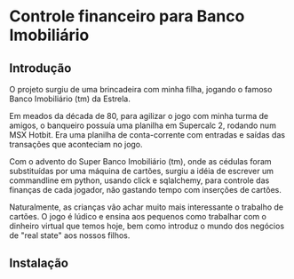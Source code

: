 # Controle financeiro para Banco Imobiliário

## Introdução

O projeto surgiu de uma brincadeira com minha filha, jogando o famoso Banco Imobiliário (tm) da Estrela.

Em meados da década de 80, para agilizar o jogo com minha turma de amigos, o banqueiro possuía uma planilha em Supercalc 2, rodando num MSX Hotbit. Era uma planilha de conta-corrente com entradas e saídas das transações que aconteciam no jogo.

Com o advento do Super Banco Imobiliário (tm), onde as cédulas foram substituídas por uma máquina de cartões, surgiu a idéia de escrever um commandline em python, usando click e sqlalchemy, para controle das finanças de cada jogador, não gastando tempo com inserções de cartões.

Naturalmente, as crianças vão achar muito mais interessante o trabalho de cartões. O jogo é lúdico e ensina aos pequenos como trabalhar com o dinheiro virtual que temos hoje, bem como introduz o mundo dos negócios de "real state" aos nossos filhos.

## Instalação
